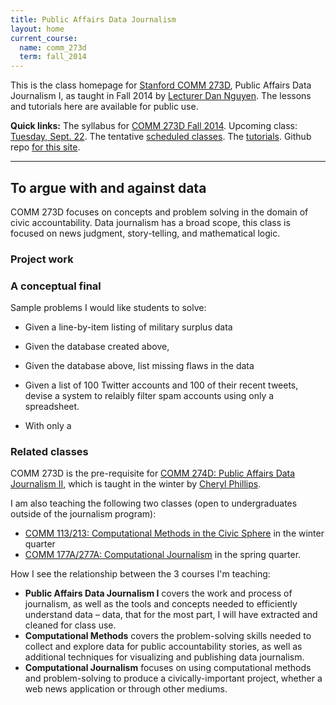 ```yaml
---
title: Public Affairs Data Journalism
layout: home
current_course:
  name: comm_273d
  term: fall_2014
---
```


This is the class homepage for [Stanford COMM 273D](/lectures/comm_273d/2014_fall), Public Affairs Data Journalism I, as taught in Fall 2014 by [Lecturer Dan Nguyen](http://stanford.edu/~dun). The lessons and tutorials here are available for public use.

__Quick links:__ The syllabus for [COMM 273D Fall 2014](/lectures/comm_273d/2014_fall). Upcoming class: [Tuesday, Sept. 22](/2014-09-22). The tentative [scheduled classes](#lectures). The [tutorials](#tutorials). Github repo [for this site](https://github.com/public-affairs-data-journalism/comm273d).


--------------

## To argue with and against data

COMM 273D focuses on concepts and problem solving in the domain of civic accountability. Data journalism has a broad scope, this class is focused on news judgment, story-telling, and mathematical logic.



### Project work



### A conceptual final

Sample problems I would like students to solve:

- Given a line-by-item listing of military surplus data 
- Given the database created above, 
- Given the database above, list missing flaws in the data

- Given a list of 100 Twitter accounts and 100 of their recent tweets, devise a system to relaibly filter spam accounts using only a spreadsheet.
- With only a 


### Related classes

COMM 273D is the pre-requisite for [COMM 274D: Public Affairs Data Journalism II](https://explorecourses.stanford.edu/search?view=catalog&filter-coursestatus-Active=on&page=0&catalog=&academicYear=&q=COMM+274D&collapse=), which is taught in the winter by [Cheryl Phillips](http://journalism.stanford.edu/news-cheryl-phillips/).

I am also teaching the following two classes (open to undergraduates outside of the journalism program):

- [COMM 113/213: Computational Methods in the Civic Sphere](https://explorecourses.stanford.edu/search?view=catalog&filter-coursestatus-Active=on&page=0&catalog=&academicYear=&q=COMM+213+Civic+Sphere&collapse=) in the winter quarter
- [COMM 177A/277A: Computational Journalism](https://explorecourses.stanford.edu/search?view=catalog&filter-coursestatus-Active=on&page=0&catalog=&academicYear=&q=COMM+277A&collapse=) in the spring quarter.

How I see the relationship between the 3 courses I'm teaching: 

- __Public Affairs Data Journalism I__ covers the work and process of journalism, as well as the tools and concepts needed to efficiently understand data &ndash; data, that for the most part, I will have extracted and cleaned for class use. 
- __Computational Methods__ covers the problem-solving skills needed to collect and explore data for public accountability stories, as well as additional techniques for visualizing and publishing data journalism.
-  __Computational Journalism__ focuses on using computational methods and problem-solving to produce a civically-important project, whether a web news application or through other mediums.

